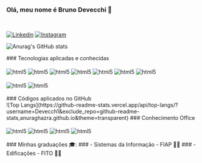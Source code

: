 

### Olá, meu nome é Bruno Devecchi 🤟

<br>

[![Linkedin](https://img.shields.io/badge/LinkedIn-0077B5?style=for-the-badge&logo=linkedin&logoColor=white)](https://www.linkedin.com/in/brunodevecchi/)
[![Instagram](https://img.shields.io/badge/Instagram-E4405F?style=for-the-badge&logo=instagram&logoColor=white)](https://www.instagram.com/devecchi__/)

![Anurag's GitHub stats](https://github-readme-stats.vercel.app/api?username=Devecch1&exclude_repo=github-readme-stats,anuraghazra.github.io&theme=transparent)
<!--dracula--!>

### Tecnologias aplicadas e conhecidas

<div style="display: inline_block"><br/>
    <img align="center" alt="html5" src="https://img.shields.io/badge/Java-ED8B00?style=for-the-badge&logo=openjdk&logoColor=white" />
    <img align="center" alt="html5" src="https://img.shields.io/badge/Bootstrap-563D7C?style=for-the-badge&logo=bootstrap&logoColor=white" />
    <img align="center" alt="html5" src="https://img.shields.io/badge/Spring-6DB33F?style=for-the-badge&logo=spring&logoColor=white" />
    <img align="center" alt="html5" src="https://img.shields.io/badge/Microsoft_SQL_Server-CC2927?style=for-the-badge&logo=microsoft-sql-server&logoColor=white" />
    <img align="center" alt="html5" src="https://img.shields.io/badge/JavaScript-F7DF1E?style=for-the-badge&logo=javascript&logoColor=black" />
    <img align="center" alt="html5" src="https://img.shields.io/badge/Swift-FA7343?style=for-the-badge&logo=swift&logoColor=white" />
    <img align="center" alt="html5" src="https://img.shields.io/badge/HTML-239120?style=for-the-badge&logo=html5&logoColor=white" />
</div>
<div style="display: inline_block"><br/>
    <img align="center" alt="html5" src="https://img.shields.io/badge/Microsoft_Azure-2B579A?style=for-the-badge&logo=microsoft-azure&logoColor=white">
    <img align="center" alt="html5" src="https://img.shields.io/badge/SQL_Developer-F7DF1E?style=for-the-badge&logo=oracle&logoColor=white" />
</div>

<br>

### Códigos aplicados no GitHub

<br>


![Top Langs](https://github-readme-stats.vercel.app/api/top-langs/?username=Devecch1&exclude_repo=github-readme-stats,anuraghazra.github.io&theme=transparent)

 ### Conhecimento Office

<div style="display: inline_block"><br/>
    <img align="center" alt="html5" src="https://img.shields.io/badge/Microsoft_Excel-217346?style=for-the-badge&logo=microsoft-excel&logoColor=white">
    <img align="center" alt="html5" src="https://img.shields.io/badge/Microsoft_PowerPoint-B7472A?style=for-the-badge&logo=microsoft-powerpoint&logoColor=white">
    <img align="center" alt="html5" src="https://img.shields.io/badge/Microsoft_SharePoint-0078D4?style=for-the-badge&logo=microsoft-sharepoint&logoColor=white">
    <img align="center" alt="html5" src="https://img.shields.io/badge/Microsoft_Word-2B579A?style=for-the-badge&logo=microsoft-word&logoColor=white">
    
    
</div>

<br> 

### Minhas graduações 🎓:

### - Sistemas da Informação - FIAP 👨‍💻
### - Edificações - FITO 👷‍♂️
